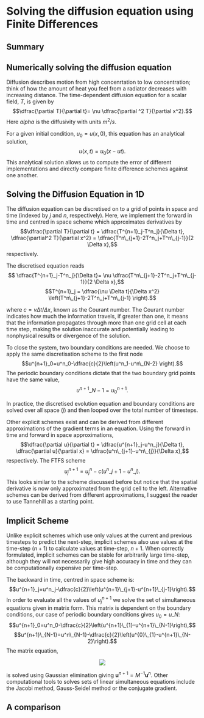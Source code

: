 # Solving the diffusion equation using Finite Differences

## Summary



## Numerically solving the diffusion equation
Diffusion describes motion from high concenrtation to low concentration; think of how the amount of heat you feel from a radiator decreases with increasing distance. The time-dependent diffusion equation for a scalar field, $T$, is given by
$$\dfrac{\partial T}{\partial t}= \nu \dfrac{\partial ^2 T}{\partial x^2}.$$
Here $alpha$ is the diffusivity with units $m^2/s$.

For a given initial condition, $u_0=u(x,0)$, this equation has an analytical solution,
$$u(x,t)=u_0(x-ut).$$
This analytical solution allows us to compute the error of different implementations and directly compare finite difference schemes against one another.

## Solving the Diffusion Equation in 1D
The diffusion equation can be discretised on to a grid of points in space and time (indexed by $j$ and $n$, respectively). Here, we implement the forward in time and centred in space scheme which approximates derivatives by
$$\dfrac{\partial T}{\partial t} = \dfrac{T^{n+1}_j-T^n_j}{\Delta t}, \dfrac{\partial^2 T}{\partial x^2} = \dfrac{T^n\_{j+1}-2T^n_j+T^n\_{j-1}}{2 \Delta x},$$
respectively.

The discretised equation reads
$$ \dfrac{T^{n+1}_j-T^n_j}{\Delta t}= \nu \dfrac{T^n\_{j+1}-2T^n_j+T^n\_{j-1}}{2 \Delta x},$$
$$T^{n+1}_j = \dfrac{\nu \Delta t}{\Delta x^2} \left(T^n\_{j+1}-2T^n_j+T^n\_{j-1} \right).$$

where $c=v\Delta t/ \Delta x$, known as the Courant number. The Courant number indicates how much the information travels, if greater than one, it means that the information propagates through more than one grid cell at each time step, making the solution inaccurate and potentially leading to nonphysical results or divergence of the solution.
 
To close the system, two boundary conditions are needed. We choose to apply the same discretisation scheme to the first node
$$u^{n+1}_0=u^n_0-\dfrac{c}{2}\left(u^n_1-u^n\_{N-2} \right).$$
The periodic boundary conditions dictate that the two boundary grid points have the same value,
$$u^{n+1}\_{N-1}=u^{n+1}_0.$$

In practice, the discretised evolution equation and boundary conditions are solved over all space $(j)$ and then looped over the total number of timesteps.

Other explicit schemes exist and can be derived from different approximations of the gradient terms in an equation. Using the forward in time and forward in space approximations,
$$\dfrac{\partial u}{\partial t} = \dfrac{u^{n+1}_j-u^n_j}{\Delta t}, \dfrac{\partial u}{\partial x} = \dfrac{u^n\_{j+1}-u^n\_{j}}{\Delta x},$$
respectively.
The FTFS scheme 
$$u^{n+1}_j = u^n_j - c\left(u^n\_{j+1}-u^n\_{j}\right).$$
This looks similar to the scheme discussed before but notice that the spatial derivative is now only approximated from the grid cell to the left. 
Alternative schemes can be derived from different approximations, I suggest the reader to use Tannehill as a starting point.

## Implicit Scheme
Unlike explicit schemes which use only values at the current and previous timesteps to predict the next-step, implicit schemes also use values at the time-step $(n+1)$ to calculate values at time-step, $n+1$. When correctly formulated, implicit schemes can be stable for arbitrarily large time-step, although they will not necessarily give high accuracy in time and they can be computationally expensive per time-step. 

The backward in time, centred in space scheme is:
$$u^{n+1}_j=u^n_j-\dfrac{c}{2}\left(u^{n+1}\_{j+1}-u^{n+1}\_{j-1}\right).$$
In order to evaluate all the values of $u_j^{n+1}$ we solve the set of simultaneous equations given in matrix form. This matrix is dependent on the boundary conditions, our case of periodic boundary conditions gives $u_0=u\_{N}$:
$$u^{n+1}_0=u^n_0-\dfrac{c}{2}\left(u^{n+1}\_{1}-u^{n+1}\_{N-1}\right),$$
$$u^{n+1}\_{N-1}=u^n\_{N-1}-\dfrac{c}{2}\left(u^{0}\_{1}-u^{n+1}\_{N-2}\right).$$
The matrix equation,

<p align="center">
  <img src="linearsystem.png" />
</p>

is solved using Gaussian elimination giving $\boldsymbol{u}^{n+1}=M^{-1}\boldsymbol{u}^n$. Other computational tools to solves sets of linear simultaneous equations include the Jacobi method, Gauss-Seidel method or the conjugate gradient.

## A comparison
